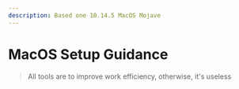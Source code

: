 ```yaml
---
description: Based one 10.14.5 MacOS Mojave
---
```


# MacOS Setup Guidance

> All tools are to improve work efficiency, otherwise, it's useless

